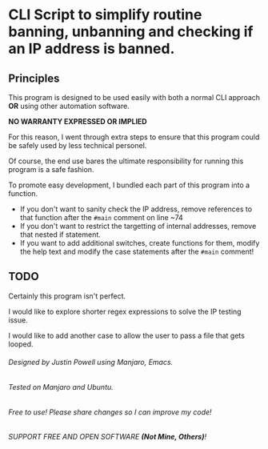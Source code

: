 # CLI Script to simplify routine banning, unbanning and checking if an IP address is banned.
## Principles
This program is designed to be used easily with both a normal CLI approach **OR** using other automation software.

**NO WARRANTY EXPRESSED OR IMPLIED**

For this reason, I went through extra steps to ensure that this program could be safely used by less technical personel.

Of course, the end use bares the ultimate responsibility for running this program is a safe fashion.

To promote easy development, I bundled each part of this program into a function.
- If you don't want to sanity check the IP address, remove references to that function after the `#main` comment on line ~74
- If you don't want to restrict the targetting of internal addresses, remove that nested if statement.
- If you want to add additional switches, create functions for them, modify the help text and modify the case statements after the `#main` comment!

## TODO
Certainly this program isn't perfect.

I would like to explore shorter regex expressions to solve the IP testing issue.

I would like to add another case to allow the user to pass a file that gets looped.

###### Designed by Justin Powell using Manjaro, Emacs.
###### Tested on Manjaro and Ubuntu.
###### Free to use! Please share changes so I can improve my code!
###### SUPPORT FREE AND OPEN SOFTWARE ***(Not Mine, Others)***!

